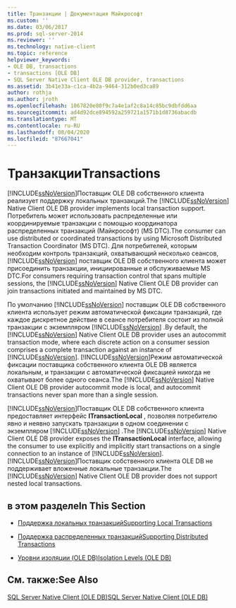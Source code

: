 ```yaml
---
title: Транзакции | Документация Майкрософт
ms.custom: ''
ms.date: 03/06/2017
ms.prod: sql-server-2014
ms.reviewer: ''
ms.technology: native-client
ms.topic: reference
helpviewer_keywords:
- OLE DB, transactions
- transactions [OLE DB]
- SQL Server Native Client OLE DB provider, transactions
ms.assetid: 3b41e33a-c1ca-4b2a-9464-312b0ed3ca89
author: rothja
ms.author: jroth
ms.openlocfilehash: 1067820e80f9c7a4e1af2c8a14c85bc9dbfdd6aa
ms.sourcegitcommit: ad4d92dce894592a259721a1571b1d8736abacdb
ms.translationtype: MT
ms.contentlocale: ru-RU
ms.lasthandoff: 08/04/2020
ms.locfileid: "87667041"
---
```

# <a name="transactions"></a><span data-ttu-id="cf357-102">Транзакции</span><span class="sxs-lookup"><span data-stu-id="cf357-102">Transactions</span></span>
  <span data-ttu-id="cf357-103">[!INCLUDE[ssNoVersion](../../includes/ssnoversion-md.md)]Поставщик OLE DB собственного клиента реализует поддержку локальных транзакций.</span><span class="sxs-lookup"><span data-stu-id="cf357-103">The [!INCLUDE[ssNoVersion](../../includes/ssnoversion-md.md)] Native Client OLE DB provider implements local transaction support.</span></span> <span data-ttu-id="cf357-104">Потребитель может использовать распределенные или координируемые транзакции с помощью координатора распределенных транзакций (Майкрософт) (MS DTC).</span><span class="sxs-lookup"><span data-stu-id="cf357-104">The consumer can use distributed or coordinated transactions by using Microsoft Distributed Transaction Coordinator (MS DTC).</span></span> <span data-ttu-id="cf357-105">Для потребителей, которым необходим контроль транзакций, охватывающий несколько сеансов, [!INCLUDE[ssNoVersion](../../includes/ssnoversion-md.md)] поставщик OLE DB собственного клиента может присоединить транзакции, инициированные и обслуживаемые MS DTC.</span><span class="sxs-lookup"><span data-stu-id="cf357-105">For consumers requiring transaction control that spans multiple sessions, the [!INCLUDE[ssNoVersion](../../includes/ssnoversion-md.md)] Native Client OLE DB provider can join transactions initiated and maintained by MS DTC.</span></span>  
  
 <span data-ttu-id="cf357-106">По умолчанию [!INCLUDE[ssNoVersion](../../includes/ssnoversion-md.md)] поставщик OLE DB собственного клиента использует режим автоматической фиксации транзакций, где каждое дискретное действие в сеансе потребителя состоит из полной транзакции с экземпляром [!INCLUDE[ssNoVersion](../../includes/ssnoversion-md.md)] .</span><span class="sxs-lookup"><span data-stu-id="cf357-106">By default, the [!INCLUDE[ssNoVersion](../../includes/ssnoversion-md.md)] Native Client OLE DB provider uses an autocommit transaction mode, where each discrete action on a consumer session comprises a complete transaction against an instance of [!INCLUDE[ssNoVersion](../../includes/ssnoversion-md.md)].</span></span> <span data-ttu-id="cf357-107">[!INCLUDE[ssNoVersion](../../includes/ssnoversion-md.md)]Режим автоматической фиксации поставщика собственного клиента OLE DB является локальным, и транзакции с автоматической фиксацией никогда не охватывают более одного сеанса.</span><span class="sxs-lookup"><span data-stu-id="cf357-107">The [!INCLUDE[ssNoVersion](../../includes/ssnoversion-md.md)] Native Client OLE DB provider autocommit mode is local, and autocommit transactions never span more than a single session.</span></span>  
  
 <span data-ttu-id="cf357-108">[!INCLUDE[ssNoVersion](../../includes/ssnoversion-md.md)]Поставщик OLE DB собственного клиента предоставляет интерфейс **ITransactionLocal** , позволяя потребителю явно и неявно запускать транзакции в одном соединении с экземпляром [!INCLUDE[ssNoVersion](../../includes/ssnoversion-md.md)] .</span><span class="sxs-lookup"><span data-stu-id="cf357-108">The [!INCLUDE[ssNoVersion](../../includes/ssnoversion-md.md)] Native Client OLE DB provider exposes the **ITransactionLocal** interface, allowing the consumer to use explicitly and implicitly start transactions on a single connection to an instance of [!INCLUDE[ssNoVersion](../../includes/ssnoversion-md.md)].</span></span> <span data-ttu-id="cf357-109">[!INCLUDE[ssNoVersion](../../includes/ssnoversion-md.md)]Поставщик собственного клиента OLE DB не поддерживает вложенные локальные транзакции.</span><span class="sxs-lookup"><span data-stu-id="cf357-109">The [!INCLUDE[ssNoVersion](../../includes/ssnoversion-md.md)] Native Client OLE DB provider does not support nested local transactions.</span></span>  
  
## <a name="in-this-section"></a><span data-ttu-id="cf357-110">в этом разделе</span><span class="sxs-lookup"><span data-stu-id="cf357-110">In This Section</span></span>  
  
-   [<span data-ttu-id="cf357-111">Поддержка локальных транзакций</span><span class="sxs-lookup"><span data-stu-id="cf357-111">Supporting Local Transactions</span></span>](supporting-local-transactions.md)  
  
-   [<span data-ttu-id="cf357-112">Поддержка распределенных транзакций</span><span class="sxs-lookup"><span data-stu-id="cf357-112">Supporting Distributed Transactions</span></span>](supporting-distributed-transactions.md)  
  
-   [<span data-ttu-id="cf357-113">Уровни изоляции (OLE DB)</span><span class="sxs-lookup"><span data-stu-id="cf357-113">Isolation Levels &#40;OLE DB&#41;</span></span>](isolation-levels-ole-db.md)  
  
## <a name="see-also"></a><span data-ttu-id="cf357-114">См. также:</span><span class="sxs-lookup"><span data-stu-id="cf357-114">See Also</span></span>  
 [<span data-ttu-id="cf357-115">SQL Server Native Client (OLE DB)</span><span class="sxs-lookup"><span data-stu-id="cf357-115">SQL Server Native Client &#40;OLE DB&#41;</span></span>](../native-client/ole-db/sql-server-native-client-ole-db.md)  
  
  
